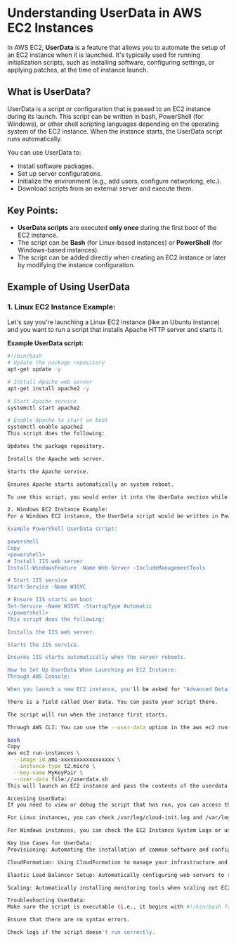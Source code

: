 # Understanding UserData in AWS EC2 Instances

In AWS EC2, **UserData** is a feature that allows you to automate the setup of an EC2 instance when it is launched. It's typically used for running initialization scripts, such as installing software, configuring settings, or applying patches, at the time of instance launch.

## What is UserData?
UserData is a script or configuration that is passed to an EC2 instance during its launch. This script can be written in bash, PowerShell (for Windows), or other shell scripting languages depending on the operating system of the EC2 instance. When the instance starts, the UserData script runs automatically.

You can use UserData to:
- Install software packages.
- Set up server configurations.
- Initialize the environment (e.g., add users, configure networking, etc.).
- Download scripts from an external server and execute them.

## Key Points:
- **UserData scripts** are executed **only once** during the first boot of the EC2 instance.
- The script can be **Bash** (for Linux-based instances) or **PowerShell** (for Windows-based instances).
- The script can be added directly when creating an EC2 instance or later by modifying the instance configuration.

## Example of Using UserData

### 1. Linux EC2 Instance Example:
Let's say you're launching a Linux EC2 instance (like an Ubuntu instance) and you want to run a script that installs Apache HTTP server and starts it.

**Example UserData script:**

```bash
#!/bin/bash
# Update the package repository
apt-get update -y

# Install Apache web server
apt-get install apache2 -y

# Start Apache service
systemctl start apache2

# Enable Apache to start on boot
systemctl enable apache2
This script does the following:

Updates the package repository.

Installs the Apache web server.

Starts the Apache service.

Ensures Apache starts automatically on system reboot.

To use this script, you would enter it into the UserData section while creating your EC2 instance.

2. Windows EC2 Instance Example:
For a Windows EC2 instance, the UserData script would be written in PowerShell. Here's an example of a UserData script that installs IIS (Internet Information Services) on a Windows Server instance:

Example PowerShell UserData script:

powershell
Copy
<powershell>
# Install IIS web server
Install-WindowsFeature -Name Web-Server -IncludeManagementTools

# Start IIS service
Start-Service -Name W3SVC

# Ensure IIS starts on boot
Set-Service -Name W3SVC -StartupType Automatic
</powershell>
This script does the following:

Installs the IIS web server.

Starts the IIS service.

Ensures IIS starts automatically when the server reboots.

How to Set Up UserData When Launching an EC2 Instance:
Through AWS Console:

When you launch a new EC2 instance, you'll be asked for "Advanced Details" in the Configure Instance step.

There is a field called User Data. You can paste your script there.

The script will run when the instance first starts.

Through AWS CLI: You can use the --user-data option in the aws ec2 run-instances command to provide the UserData script:

bash
Copy
aws ec2 run-instances \
  --image-id ami-xxxxxxxxxxxxxxxxx \
  --instance-type t2.micro \
  --key-name MyKeyPair \
  --user-data file://userdata.sh
This will launch an EC2 instance and pass the contents of the userdata.sh script as UserData.

Accessing UserData:
If you need to view or debug the script that has run, you can access the EC2 instance and check the system logs:

For Linux instances, you can check /var/log/cloud-init.log and /var/log/cloud-init-output.log for detailed output.

For Windows instances, you can check the EC2 Instance System Logs or use the CloudWatch Logs to track and debug.

Key Use Cases for UserData:
Provisioning: Automating the installation of common software and configurations.

CloudFormation: Using CloudFormation to manage your infrastructure and include custom setup scripts.

Elastic Load Balancer Setup: Automatically configuring web servers to register with an Elastic Load Balancer.

Scaling: Automatically installing monitoring tools when scaling out EC2 instances in Auto Scaling Groups.

Troubleshooting UserData:
Make sure the script is executable (i.e., it begins with #!/bin/bash for Linux-based instances).

Ensure that there are no syntax errors.

Check logs if the script doesn't run correctly.